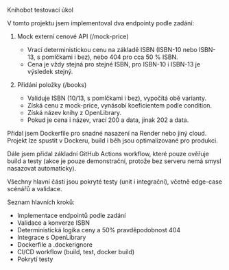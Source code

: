 Knihobot testovací úkol

V tomto projektu jsem implementoval dva endpointy podle zadání:

1. Mock externí cenové API (/mock-price)
   - Vrací deterministickou cenu na základě ISBN (ISBN-10 nebo ISBN-13, s pomlčkami i bez), nebo 404 pro cca 50 % ISBN.
   - Cena je vždy stejná pro stejné ISBN, pro ISBN-10 i ISBN-13 je výsledek stejný.

2. Přidání položky (/books)
   - Validuje ISBN (10/13, s pomlčkami i bez), vypočítá obě varianty.
   - Získá cenu z mock-price, vynásobí koeficientem podle condition.
   - Získá název knihy z OpenLibrary.
   - Pokud je cena i název, vrací 200 a data, jinak 202 a data.

Přidal jsem Dockerfile pro snadné nasazení na Render nebo jiný cloud. Projekt lze spustit v Dockeru, build i běh jsou optimalizované pro produkci.

Dále jsem přidal základní GitHub Actions workflow, které pouze ověřuje build a testy (akce je pouze demonstrační, protože bez serveru nemá smysl nasazovat automaticky).

Všechny hlavní části jsou pokryté testy (unit i integrační), včetně edge-case scénářů a validace.

Seznam hlavních kroků:
- Implementace endpointů podle zadání
- Validace a konverze ISBN
- Deterministická logika ceny a 50% pravděpodobnost 404
- Integrace s OpenLibrary
- Dockerfile a .dockerignore
- CI/CD workflow (build, test, docker build)
- Pokrytí testy

